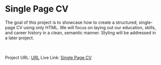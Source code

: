 # Single Page CV

The goal of this project is to showcase how to create a structured, single-page CV using only HTML. We will focus on laying out our education, skills, and career history in a clean, semantic manner. Styling will be addressed in a later project.

<br><br>
Project URL: <a href="https://roadmap.sh/projects/single-page-cv">URL</a>
Live Link: <a href="https://single-page-cv-roadmapsh.netlify.app/">Single Page CV</a>
